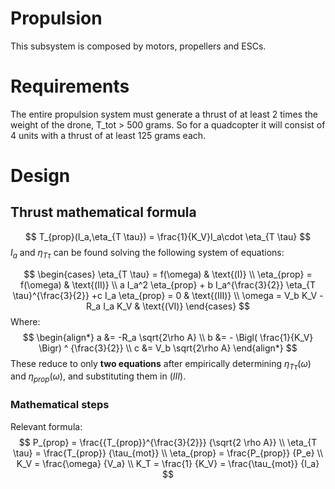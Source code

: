 # Propulsion
This subsystem is composed by motors, propellers and ESCs.

# Requirements
The entire propulsion system must generate a thrust of at least 2 times the
weight of the drone, T_tot > 500 grams. So for a quadcopter it will consist of
4 units with a thrust of at least 125 grams each.

# Design

## Thrust mathematical formula

$$
T_{prop}(I_a,\eta_{T \tau}) = \frac{1}{K_V}I_a\cdot \eta_{T \tau}
$$
$I_a$ and $\eta_{T \tau}$ can be found solving the following system of equations:

$$
\begin{cases}
\eta_{T \tau} = f(\omega) & \text{(I)} \\
\eta_{prop} = f(\omega) & \text{(II)} \\
a I_a^2 \eta_{prop} + b I_a^{\frac{3}{2}} \eta_{T \tau}^{\frac{3}{2}} +c I_a \eta_{prop} = 0 & \text{(III)} \\
\omega =  V_b K_V - R_a I_a K_V & \text{(VI)}
\end{cases}
$$
Where:
$$
\begin{align*}
a &= -R_a \sqrt{2\rho A} \\
b &= - \Bigl( \frac{1}{K_V} \Bigr) ^ {\frac{3}{2}} \\
c &= V_b  \sqrt{2\rho A}
\end{align*}
$$
These reduce to only **two equations** after empirically determining $\eta_{T \tau}(\omega)$ and $\eta_{prop}(\omega)$, and substituting them in $(III)$.

### Mathematical steps

Relevant formula:
$$
P_{prop} = \frac{{T_{prop}}^{\frac{3}{2}}} {\sqrt{2 \rho A}} \\
\eta_{T \tau} = \frac{T_{prop}} {\tau_{mot}} \\
\eta_{prop} = \frac{P_{prop}} {P_e} \\
K_V = \frac{\omega} {V_a} \\
K_T = \frac{1} {K_V} = \frac{\tau_{mot}} {I_a}
$$